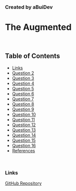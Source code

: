 <br>

### Created by aBuiDev
# The Augmented

<br>

## Table of Contents
- [Links](###Links)
- [Question 2](###Question-2:)
- [Question 3](###Question-3:)
- [Question 4](###Question-4:)
- [Question 5](###Question-5:)
- [Question 6](###Question-6:)
- [Question 7](###Question-7:)
- [Question 8](###Question-8:)
- [Question 9](###Question-9:)
- [Question 10](###Question-10:)
- [Question 11](###Question-11:)
- [Question 12](###Question-12:)
- [Question 13](###Question-13:)
- [Question 14](###Question-14:)
- [Question 15](###Question-15:)
- [Question 16](###Question-16:)
- [References](###References)

<br>

### Links
[GitHub Repository](www.google.com)